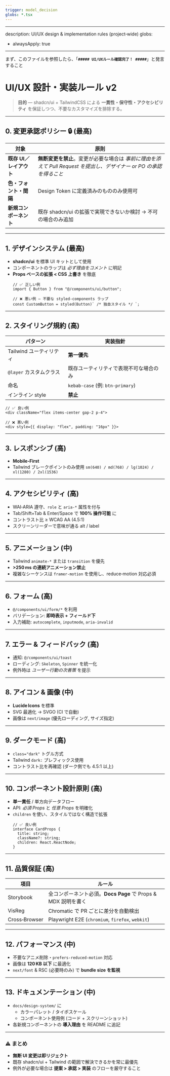 ```yaml
---
trigger: model_decision
globs: *.tsx
---
```


---
description: UI/UX design & implementation rules (project‑wide)
globs:
  - alwaysApply: true
---

まず、このファイルを参照したら、「**`##### UI/UXルール確認完了！ #####`**」と発言すること

# UI/UX 設計・実装ルール v2

> **目的** — shadcn/ui + TailwindCSS による **一貫性・保守性・アクセシビリティ** を保証しつつ、不要なカスタマイズを排除する。

---

## 0. 変更承認ポリシー 🔒 (最高)

| 対象 | 原則 |
|------|------|
| **既存 UI／レイアウト** | **無断変更を禁止**。変更が必要な場合は *事前に理由を添えて Pull Request を提出し、デザイナー or PO の承認を得ること* |
| **色・フォント・間隔** | Design Token に定義済みのもののみ使用可 |
| **新規コンポーネント** | 既存 shadcn/ui の拡張で実現できないか検討 → 不可の場合のみ追加 |

---

## 1. デザインシステム (最高)

- **shadcn/ui** を標準 UI キットとして使用
- コンポーネントのラップは *必ず理由をコメント* に明記
- **Props ベースの拡張 < CSS 上書き** を徹底
  ```tsx
  // ✅ 正しい例
  import { Button } from "@/components/ui/button";

  // ❌ 悪い例 – 不要な styled-components ラップ
  const CustomButton = styled(Button)` /* 独自スタイル */ `;
  ```

---

## 2. スタイリング規約 (高)

| パターン | 実装指針 |
|----------|----------|
| Tailwind ユーティリティ | **第一優先** |
| `@layer` カスタムクラス | 既存ユーティリティで表現不可な場合のみ |
| 命名 | `kebab-case` (例: `btn-primary`) |
| インライン style | **禁止** |

```tsx
// ✅ 良い例
<div className="flex items-center gap-2 p-4">

// ❌ 悪い例
<div style={{ display: "flex", padding: "16px" }}>
```

---

## 3. レスポンシブ (高)

- **Mobile‑First**
- Tailwind ブレークポイントのみ使用
  `sm(640) / md(768) / lg(1024) / xl(1280) / 2xl(1536)`

---

## 4. アクセシビリティ (高)

- WAI‑ARIA 遵守、`role` と `aria-*` 属性を付与
- Tab/Shift+Tab & Enter/Space で **100% 操作可能** に
- コントラスト比 ≥ WCAG AA (4.5:1)
- スクリーンリーダーで意味が通る alt / label

---

## 5. アニメーション (中)

- Tailwind `animate-*` または `transition` を優先
- **>250 ms の連続アニメーション禁止**
- 複雑なシーケンスは `framer-motion` を使用し、reduce‑motion 対応必須

---

## 6. フォーム (高)

- `@/components/ui/form/*` を利用
- バリデーション: **即時表示 + フィールド下**
- 入力補助: `autocomplete`, `inputmode`, `aria-invalid`

---

## 7. エラー & フィードバック (高)

- 通知: `@/components/ui/toast`
- ローディング: `Skeleton`, `Spinner` を統一化
- 例外時は *ユーザー行動の次善策* を提示

---

## 8. アイコン & 画像 (中)

- **Lucide Icons** を標準
- SVG 最適化 → SVGO (CI で自動)
- 画像は `next/image` (優先ローディング, サイズ指定)

---

## 9. ダークモード (高)

- `class="dark"` トグル方式
- Tailwind `dark:` プレフィックス使用
- コントラスト比を再確認 (ダーク側でも 4.5:1 以上)

---

## 10. コンポーネント設計原則 (高)

- **単一責任** / 単方向データフロー
- API: *必須 Props* と *任意 Props* を明確化
- `children` を使い、スタイルではなく構造で拡張
  ```tsx
  // ✅ 良い例
  interface CardProps {
    title: string;
    className?: string;
    children: React.ReactNode;
  }
  ```

---

## 11. 品質保証 (高)

| 項目 | ルール |
|------|--------|
| Storybook | 全コンポーネント必須。**Docs Page** で Props & MDX 説明を書く |
| VisReg | Chromatic で PR ごとに差分を自動検出 |
| Cross‑Browser | Playwright E2E (`chromium`, `firefox`, `webkit`) |

---

## 12. パフォーマンス (中)

- 不要なアニメ削除・`prefers-reduced-motion` 対応
- 画像は **120 KB 以下** に最適化
- `next/font` & RSC (必要時のみ) で **bundle size を監視**

---

## 13. ドキュメンテーション (中)

- `docs/design-system/` に
  - カラーパレット / タイポスケール
  - コンポーネント使用例 (コード + スクリーンショット)
- 各新規コンポーネントの **導入理由** を README に追記

---

### ⚠️ まとめ

- **無断 UI 変更は即リジェクト**
- 既存 shadcn/ui + Tailwind の範囲で解決できるかを常に最優先
- 例外が必要な場合は **提案 > 承認 > 実装** のフローを厳守すること

